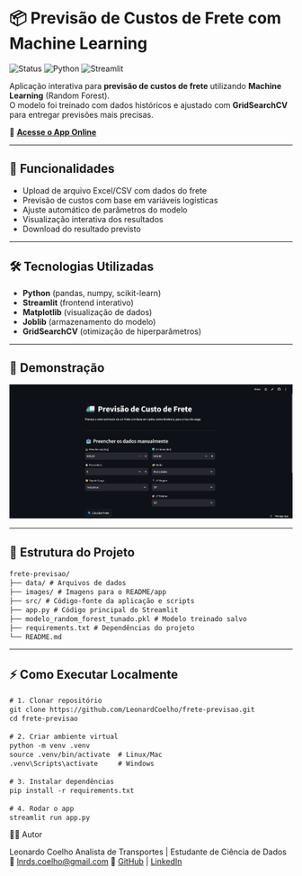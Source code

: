 # 📦 Previsão de Custos de Frete com Machine Learning

![Status](https://img.shields.io/badge/status-online-brightgreen)
![Python](https://img.shields.io/badge/python-3.10%2B-blue)
![Streamlit](https://img.shields.io/badge/streamlit-app-red)

Aplicação interativa para **previsão de custos de frete** utilizando **Machine Learning** (Random Forest).  
O modelo foi treinado com dados históricos e ajustado com **GridSearchCV** para entregar previsões mais precisas.

🔗 **[Acesse o App Online](https://frete-previsao-fz2s5ocwoc97y6ggf2bm2m.streamlit.app/)**

---

## 🚀 Funcionalidades

- Upload de arquivo Excel/CSV com dados do frete
- Previsão de custos com base em variáveis logísticas
- Ajuste automático de parâmetros do modelo
- Visualização interativa dos resultados
- Download do resultado previsto

---

## 🛠️ Tecnologias Utilizadas

- **Python** (pandas, numpy, scikit-learn)
- **Streamlit** (frontend interativo)
- **Matplotlib** (visualização de dados)
- **Joblib** (armazenamento do modelo)
- **GridSearchCV** (otimização de hiperparâmetros)

---

## 📸 Demonstração

![App Preview](images/Print.jpg)

---

## 📂 Estrutura do Projeto

```
frete-previsao/ 
├── data/ # Arquivos de dados
├── images/ # Imagens para o README/app
├── src/ # Código-fonte da aplicação e scripts
├── app.py # Código principal do Streamlit
├── modelo_random_forest_tunado.pkl # Modelo treinado salvo
├── requirements.txt # Dependências do projeto
└── README.md
```

---

## ⚡ Como Executar Localmente

```
# 1. Clonar repositório
git clone https://github.com/LeonardCoelho/frete-previsao.git
cd frete-previsao

# 2. Criar ambiente virtual
python -m venv .venv
source .venv/bin/activate  # Linux/Mac
.venv\Scripts\activate     # Windows

# 3. Instalar dependências
pip install -r requirements.txt

# 4. Rodar o app
streamlit run app.py
```


👨‍💻 Autor

Leonardo Coelho
Analista de Transportes | Estudante de Ciência de Dados
📧 lnrds.coelho@gmail.com
🔗 [GitHub](https://github.com/LeonardCoelho) | [LinkedIn](https://www.linkedin.com/in/leonardcoelho)
